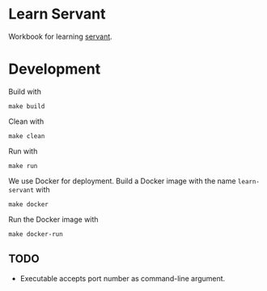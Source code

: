 # Learn Servant

Workbook for learning [servant](http://haskell-servant.readthedocs.io).

# Development

Build with

    make build

Clean with

    make clean

Run with

    make run

We use Docker for deployment. Build a Docker image with the name
`learn-servant` with

    make docker

Run the Docker image with

    make docker-run

## TODO

* Executable accepts port number as command-line argument.
